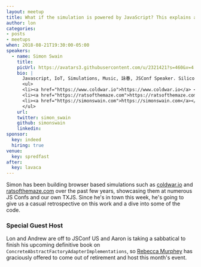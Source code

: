 ```yaml
---
layout: meetup
title: What if the simulation is powered by JavaScript? This explains a lot.
author: lon
categories:
- posts
- meetups
when: 2018-08-21T19:30:00-05:00
speakers:
  - name: Simon Swain
    title:
    picUrl: https://avatars3.githubusercontent.com/u/2321421?s=460&v=4
    bio: |
      Javascript, IoT, Simulations, Music, 詠春, JSConf Speaker. Silicon Labs Cloud Architect.
      <ul>
      <li><a href="https://www.coldwar.io">https://www.coldwar.io</a> </li>
      <li><a href="https://ratsofthemaze.com">https://ratsofthemaze.com</a> </li>
      <li><a href="https://simonswain.com">https://simonswain.com</a></li>
      </ul>
    url:
    twitter: simon_swain
    github: simonswain
    linkedin:
sponsor:
  key: indeed
  hiring: true
venue:
  key: spredfast
after:
  key: lavaca
---
```


Simon has been building browser based simulations such as [coldwar.io](https://coldwar.io) and [ratsofthemaze.com](https://ratsofthemaze.com) over the past few years, showcasing them at numerous JS Confs and our own TXJS. Since he's in town this week, he's going to give us a casual retrospective on this work and a dive into some of the code.

### Special Guest Host

Lon and Andrew are off to JSConf US and Aaron is taking a sabbatical to finish his upcoming definitive book on `ConcreteAbstractFactoryAdapterImplementations`, so [Rebecca Murphey](https://twitter.com/rmurphey) has graciously offered to come out of retirement and host this month's event.

